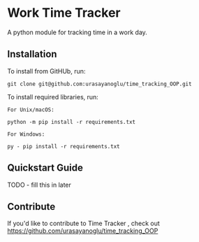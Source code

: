 Work Time Tracker 
======

A python module for tracking time in a work day.

Installation
------------

To install from GitHUb, run:

    git clone git@github.com:urasayanoglu/time_tracking_OOP.git

To install required libraries, run:
    
    For Unix/macOS:
    
    python -m pip install -r requirements.txt

    For Windows:

    py - pip install -r requirements.txt   

Quickstart Guide
----------------

TODO - fill this in later

Contribute
----------

If you'd like to contribute to Time Tracker , check out https://github.com/urasayanoglu/time_tracking_OOP
